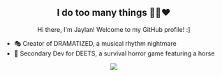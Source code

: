 <h2 align="center">I do too many things 🧡💜❤️</h2>
<p align="center">Hi there, I'm Jaylan! Welcome to my GitHub profile! :]</p>

- 🎭 Creator of DRAMATIZED, a musical rhythm nightmare
- 🐴 Secondary Dev for DEETS, a survival horror game featuring a horse

<p align="center"> <img src="https://komarev.com/ghpvc/?username=juicimated&color=orange&style=flat" /> </p>
